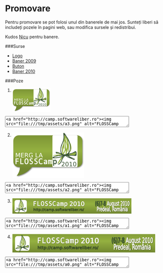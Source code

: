 Promovare
=========

Pentru promovare se pot folosi unul din banerele de mai jos.
Sunteți liberi să includeți pozele în pagini web, sau modifica sursele și redistribui.

Kudos [Nicu](http://nicubunu.blogspot.com/) pentru banere.

###Surse

* [Logo](/promo/logo/flosscamp.svg)
* [Baner 2009](/promo/banner/flosscamp_banner.svg)
* [Buton](/promo/2010/flosscamp_button.svg)
* [Baner 2010](/promo/2010/flosscamp_banner.svg)

###Poze

1. <img src="/promo/2010/png/flosscamp2010_125.png" style="border: 0; display: block;" alt="" />
  <textarea style="width: 400px; height: 30px;"><a href="http://camp.softwareliber.ro"><img src="/promo/2010/png/flosscamp2010_125.png" alt="FLOSSCamp 2010"/></a></textarea>
2. <img src="/promo/2010/png/flosscamp2010_234.png" style="border: 0; display: block;" alt="" />
  <textarea style="width: 400px; height: 30px;"><a href="http://camp.softwareliber.ro"><img src="/promo/2010/png/flosscamp2010_234.png" alt="FLOSSCamp 2010"/></a></textarea>
3. <img src="/promo/2010/png/flosscamp2010_390.png" style="border: 0; display: block;" alt="" />
  <textarea style="width: 400px; height: 30px;"><a href="http://camp.softwareliber.ro"><img src="/promo/2010/png/flosscamp2010_390.png" alt="FLOSSCamp 2010"/></a></textarea>
4. <img src="/promo/2010/png/flosscamp2010_468.png" style="border: 0; display: block;" alt="" />
  <textarea style="width: 400px; height: 30px;"><a href="http://camp.softwareliber.ro"><img src="/promo/2010/png/flosscamp2010_468.png" alt="FLOSSCamp 2010"/></a></textarea>
